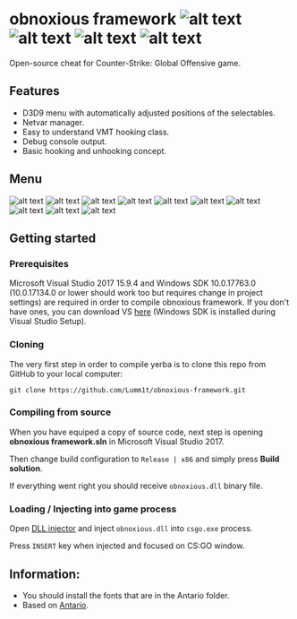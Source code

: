 # obnoxious framework ![alt text](https://i.imgur.com/ZXcfFYJ.png) ![alt text](https://i.imgur.com/RHlmKYL.png) ![alt text](https://i.imgur.com/1OKJ96Z.png) ![alt text](https://i.imgur.com/RPz95ve.png)
Open-source cheat for Counter-Strike: Global Offensive game.

## Features
* D3D9 menu with automatically adjusted positions of the selectables.
* Netvar manager.
* Easy to understand VMT hooking class.
* Debug console output.
* Basic hooking and unhooking concept.

## Menu
![alt text](https://i.imgur.com/QmH3wP5.png)
![alt text](https://i.imgur.com/jtTu1ou.png)
![alt text](https://i.imgur.com/tdhyS8H.png)
![alt text](https://i.imgur.com/L28klLw.png)
![alt text](https://i.imgur.com/TGTcDVY.png)
![alt text](https://i.imgur.com/2v7UHIj.png)
![alt text](https://i.imgur.com/VkFt8h7.png)
![alt text](https://i.imgur.com/3JJZYcG.png)
![alt text](https://i.imgur.com/8fxBVcO.png)
![alt text](https://i.imgur.com/9aIba3N.png)

## Getting started

### Prerequisites
Microsoft Visual Studio 2017 15.9.4 and Windows SDK 10.0.17763.0 (10.0.17134.0 or lower should work too but requires change in project settings) are required in order to compile obnoxious framework. If you don't have ones, you can download VS [here](https://visualstudio.microsoft.com/) (Windows SDK is installed during Visual Studio Setup).

### Cloning
The very first step in order to compile yerba is to clone this repo from GitHub to your local computer:
```
git clone https://github.com/Lumm1t/obnoxious-framework.git
```

### Compiling from source

When you have equiped a copy of source code, next step is opening **obnoxious framework.sln** in Microsoft Visual Studio 2017.

Then change build configuration to `Release | x86` and simply press **Build solution**.

If everything went right you should receive `obnoxious.dll`  binary file.

### Loading / Injecting into game process

Open [DLL injector](https://en.wikipedia.org/wiki/DLL_injection) and inject `obnoxious.dll` into `csgo.exe` process.

Press `INSERT` key when injected and focused on CS:GO window.

## Information:
* You should install the fonts that are in the Antario folder.
* Based on [Antario](https://github.com/Wando1423/Antario).
